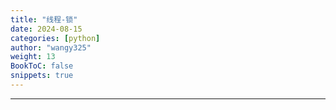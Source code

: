```yaml
---
title: "线程-锁"
date: 2024-08-15
categories: [python]
author: "wangy325"
weight: 13
BookToC: false
snippets: true
---
```


---
